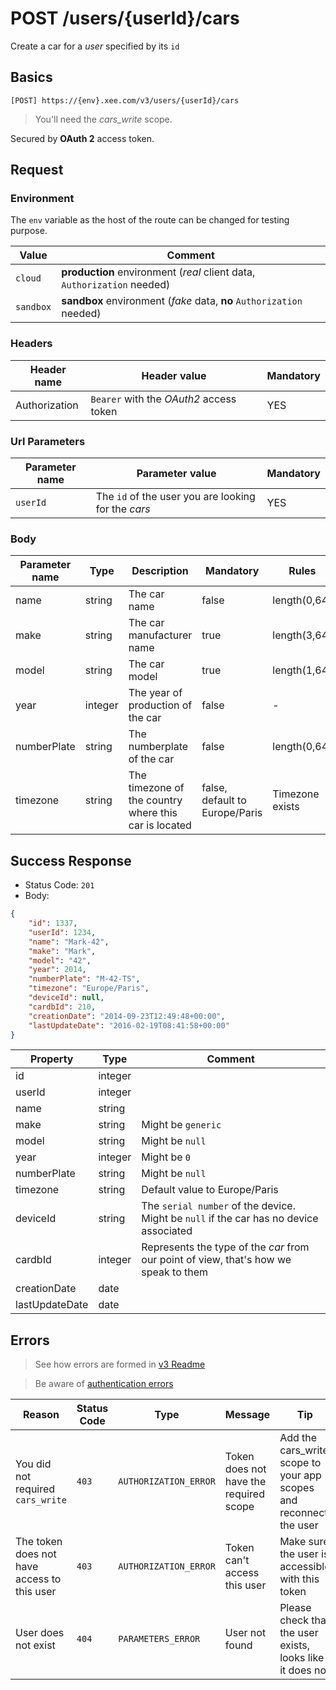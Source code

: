 # POST /users/{userId}/cars

Create a car for a *user* specified by its `id`

## Basics

`[POST] https://{env}.xee.com/v3/users/{userId}/cars`

> You'll need the *cars_write* scope.

Secured by **OAuth 2** access token.

## Request

### Environment

The `env` variable as the host of the route can be changed for testing purpose.

|Value|Comment|
|---|---|
|`cloud`|**production** environment (*real* client data, `Authorization` needed)|
|`sandbox`|**sandbox** environment (*fake* data, **no** `Authorization` needed)|

### Headers

|Header name|Header value|Mandatory|
|---|---|---|
|Authorization|`Bearer` with the *OAuth2* access token|YES|

### Url Parameters

|Parameter name|Parameter value|Mandatory|
|---|---|---|
|`userId`|The `id` of the user you are looking for the *cars*|YES|

### Body

|Parameter name|Type|Description|Mandatory|Rules|
|---|---|---|---|---|
|name|string|The car name|false|length(0,64)|
|make|string|The car manufacturer name|true|length(3,64)|
|model|string|The car model|true|length(1,64)|
|year|integer|The year of production of the car|false|-|
|numberPlate|string|The numberplate of the car|false|length(0,64)|
|timezone|string|The timezone of the country where this car is located|false, default to Europe/Paris|Timezone exists|

## Success Response

- Status Code: `201`
- Body:

```json
{
    "id": 1337,
    "userId": 1234,
    "name": "Mark-42",
    "make": "Mark",
    "model": "42",
    "year": 2014,
    "numberPlate": "M-42-TS",
    "timezone": "Europe/Paris",
    "deviceId": null,
    "cardbId": 210,
    "creationDate": "2014-09-23T12:49:48+00:00",
    "lastUpdateDate": "2016-02-19T08:41:58+00:00"
}
```

|Property|Type|Comment|
|---|---|---|
|id|integer||
|userId|integer||
|name|string||
|make|string|Might be `generic`|
|model|string|Might be `null`|
|year|integer|Might be `0`|
|numberPlate|string|Might be `null`|
|timezone|string|Default value to Europe/Paris|
|deviceId|string|The `serial number` of the device. Might be `null` if the car has no device associated|
|cardbId|integer|Represents the type of the *car* from our point of view, that's how we speak to them|
|creationDate|date||
|lastUpdateDate|date||

## Errors

> See how errors are formed in [v3 Readme](../README.md)

> Be aware of [authentication errors](../auth/README.md)

|Reason|Status Code|Type|Message|Tip|
|---|---|---|---|---|
|You did not required `cars_write`|`403`|`AUTHORIZATION_ERROR`|Token does not have the required scope|Add the cars_write scope to your app scopes and reconnect the user|
|The token does not have access to this user|`403`|`AUTHORIZATION_ERROR`|Token can't access this user|Make sure the user is accessible with this token|
|User does not exist|`404`|`PARAMETERS_ERROR`|User not found|Please check that the user exists, looks like it does not|
